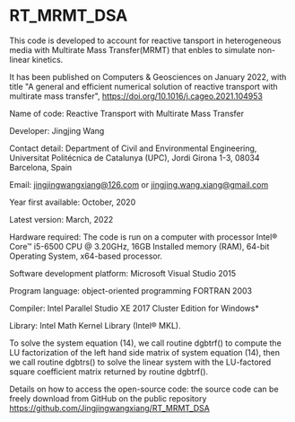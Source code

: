 # RT_MRMT_DSA

This code is developed to account for reactive tansport in heterogeneous media with Multirate Mass Transfer(MRMT) that enbles to simulate non-linear kinetics.

It has been published on Computers & Geosciences on January 2022, with title "A general and efficient numerical solution of reactive transport with multirate mass transfer", https://doi.org/10.1016/j.cageo.2021.104953 

Name of code: Reactive Transport with Multirate Mass Transfer 

Developer: Jingjing Wang 

Contact detail: Department of Civil and Environmental Engineering, Universitat Politécnica de Catalunya (UPC), Jordi Girona 1-3, 08034 Barcelona, Spain 

Email: jingjingwangxiang@126.com or jingjing.wang.xiang@gmail.com 

Year first available: October, 2020 

Latest version: March, 2022 

Hardware required: The code is run on a computer with processor Intel® Core™ i5-6500 CPU @ 3.20GHz, 16GB Installed memory (RAM), 64-bit Operating System, x64-based processor. 

Software development platform: Microsoft Visual Studio 2015 

Program language: object-oriented programming FORTRAN 2003 

Compiler: Intel Parallel Studio XE 2017 Cluster Edition for Windows* 

Library: Intel Math Kernel Library (Intel® MKL). 

To solve the system equation (14), we call routine dgbtrf() to compute the LU factorization of the left hand side matrix of system equation (14), then we call routine dgbtrs() to solve the linear system with the LU-factored square coefficient matrix returned by routine dgbtrf(). 

Details on how to access the open-source code: the source code can be freely download from GitHub on the public repository https://github.com/Jingjingwangxiang/RT_MRMT_DSA
